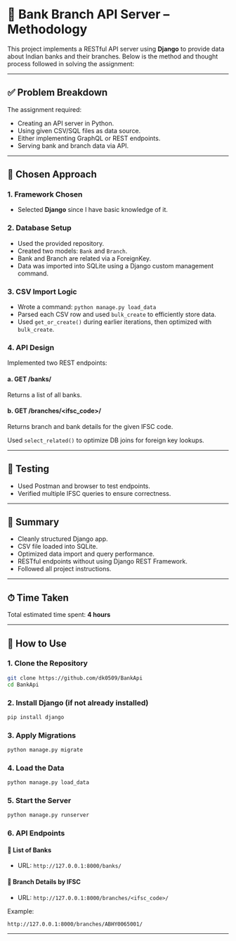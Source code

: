 # 🏦 Bank Branch API Server – Methodology

This project implements a RESTful API server using **Django** to provide data about Indian banks and their branches. Below is the method and thought process followed in solving the assignment:

---

## ✅ Problem Breakdown

The assignment required:
- Creating an API server in Python.
- Using given CSV/SQL files as data source.
- Either implementing GraphQL or REST endpoints.
- Serving bank and branch data via API.

---

## 🧩 Chosen Approach

### 1. **Framework Chosen**
- Selected **Django** since I have basic knowledge of it.

### 2. **Database Setup**
- Used the provided repository.
- Created two models: `Bank` and `Branch`.
- Bank and Branch are related via a ForeignKey.
- Data was imported into SQLite using a Django custom management command.

### 3. **CSV Import Logic**
- Wrote a command: `python manage.py load_data`
- Parsed each CSV row and used `bulk_create` to efficiently store data.
- Used `get_or_create()` during earlier iterations, then optimized with `bulk_create`.

### 4. **API Design**
Implemented two REST endpoints:

#### a. **GET /banks/**
Returns a list of all banks.

#### b. **GET /branches/<ifsc_code>/**
Returns branch and bank details for the given IFSC code.

Used `select_related()` to optimize DB joins for foreign key lookups. 

---

## 🧪 Testing
- Used Postman and browser to test endpoints.
- Verified multiple IFSC queries to ensure correctness.

---

## 📌 Summary
- Cleanly structured Django app.
- CSV file loaded into SQLite.
- Optimized data import and query performance.
- RESTful endpoints without using Django REST Framework.
- Followed all project instructions.

---

## ⏱ Time Taken
Total estimated time spent: **4 hours**  

---

## 🚀 How to Use

### 1. **Clone the Repository**
```bash
git clone https://github.com/dk0509/BankApi
cd BankApi
```

### 2. **Install Django** (if not already installed)
```bash
pip install django
```

### 3. **Apply Migrations**
```bash
python manage.py migrate
```

### 4. **Load the Data**
```bash
python manage.py load_data
```

### 5. **Start the Server**
```bash
python manage.py runserver
```

### 6. **API Endpoints**

#### 🔹 List of Banks
- URL: `http://127.0.0.1:8000/banks/`

#### 🔹 Branch Details by IFSC
- URL: `http://127.0.0.1:8000/branches/<ifsc_code>/`

Example:  
```http
http://127.0.0.1:8000/branches/ABHY0065001/
```

---
